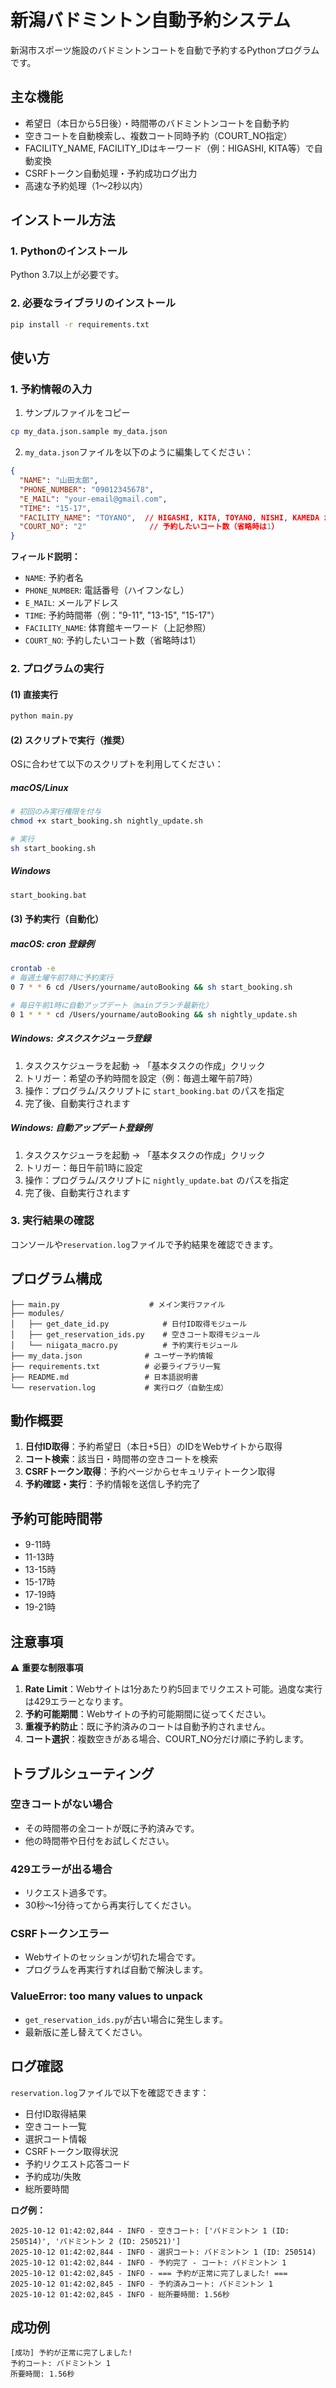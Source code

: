 # 新潟バドミントン自動予約システム

新潟市スポーツ施設のバドミントンコートを自動で予約するPythonプログラムです。

## 主な機能

- 希望日（本日から5日後）・時間帯のバドミントンコートを自動予約
- 空きコートを自動検索し、複数コート同時予約（COURT_NO指定）
- FACILITY_NAME, FACILITY_IDはキーワード（例：HIGASHI, KITA等）で自動変換
- CSRFトークン自動処理・予約成功ログ出力
- 高速な予約処理（1～2秒以内）

## インストール方法

### 1. Pythonのインストール
Python 3.7以上が必要です。

### 2. 必要なライブラリのインストール
```bash
pip install -r requirements.txt
```

## 使い方

### 1. 予約情報の入力
1) サンプルファイルをコピー
```bash
cp my_data.json.sample my_data.json
```
2) `my_data.json`ファイルを以下のように編集してください：

```json
{
  "NAME": "山田太郎",
  "PHONE_NUMBER": "09012345678",
  "E_MAIL": "your-email@gmail.com",
  "TIME": "15-17",
  "FACILITY_NAME": "TOYANO",  // HIGASHI, KITA, TOYANO, NISHI, KAMEDA から選択
  "COURT_NO": "2"              // 予約したいコート数（省略時は1）
}
```

**フィールド説明：**
- `NAME`: 予約者名
- `PHONE_NUMBER`: 電話番号（ハイフンなし）
- `E_MAIL`: メールアドレス
- `TIME`: 予約時間帯（例："9-11", "13-15", "15-17"）
- `FACILITY_NAME`: 体育館キーワード（上記参照）
- `COURT_NO`: 予約したいコート数（省略時は1）

### 2. プログラムの実行
#### (1) 直接実行
```bash
python main.py
```

#### (2) スクリプトで実行（推奨）
OSに合わせて以下のスクリプトを利用してください：

##### macOS/Linux
```bash
# 初回のみ実行権限を付与
chmod +x start_booking.sh nightly_update.sh

# 実行
sh start_booking.sh
```

##### Windows
```cmd
start_booking.bat
```

#### (3) 予約実行（自動化）
##### macOS: cron 登録例
```bash
crontab -e
# 毎週土曜午前7時に予約実行
0 7 * * 6 cd /Users/yourname/autoBooking && sh start_booking.sh

# 毎日午前1時に自動アップデート（mainブランチ最新化）
0 1 * * * cd /Users/yourname/autoBooking && sh nightly_update.sh
```

##### Windows: タスクスケジューラ登録
1. タスクスケジューラを起動 → 「基本タスクの作成」クリック
2. トリガー：希望の予約時間を設定（例：毎週土曜午前7時）
3. 操作：プログラム/スクリプトに `start_booking.bat` のパスを指定
4. 完了後、自動実行されます

##### Windows: 自動アップデート登録例
1. タスクスケジューラを起動 → 「基本タスクの作成」クリック
2. トリガー：毎日午前1時に設定
3. 操作：プログラム/スクリプトに `nightly_update.bat` のパスを指定
4. 完了後、自動実行されます

### 3. 実行結果の確認
コンソールや`reservation.log`ファイルで予約結果を確認できます。

## プログラム構成

```
├── main.py                    # メイン実行ファイル
├── modules/
│   ├── get_date_id.py            # 日付ID取得モジュール
│   ├── get_reservation_ids.py    # 空きコート取得モジュール
│   └── niigata_macro.py          # 予約実行モジュール
├── my_data.json              # ユーザー予約情報
├── requirements.txt          # 必要ライブラリ一覧
├── README.md                 # 日本語説明書
└── reservation.log           # 実行ログ（自動生成）
```

## 動作概要

1. **日付ID取得**：予約希望日（本日+5日）のIDをWebサイトから取得
2. **コート検索**：該当日・時間帯の空きコートを検索
3. **CSRFトークン取得**：予約ページからセキュリティトークン取得
4. **予約確認・実行**：予約情報を送信し予約完了

## 予約可能時間帯

- 9-11時
- 11-13時
- 13-15時
- 15-17時
- 17-19時
- 19-21時

## 注意事項

⚠️ **重要な制限事項**

1. **Rate Limit**：Webサイトは1分あたり約5回までリクエスト可能。過度な実行は429エラーとなります。
2. **予約可能期間**：Webサイトの予約可能期間に従ってください。
3. **重複予約防止**：既に予約済みのコートは自動予約されません。
4. **コート選択**：複数空きがある場合、COURT_NO分だけ順に予約します。

## トラブルシューティング

### 空きコートがない場合
- その時間帯の全コートが既に予約済みです。
- 他の時間帯や日付をお試しください。

### 429エラーが出る場合
- リクエスト過多です。
- 30秒～1分待ってから再実行してください。

### CSRFトークンエラー
- Webサイトのセッションが切れた場合です。
- プログラムを再実行すれば自動で解決します。

### ValueError: too many values to unpack
- `get_reservation_ids.py`が古い場合に発生します。
- 最新版に差し替えてください。

## ログ確認

`reservation.log`ファイルで以下を確認できます：
- 日付ID取得結果
- 空きコート一覧
- 選択コート情報
- CSRFトークン取得状況
- 予約リクエスト応答コード
- 予約成功/失敗
- 総所要時間

**ログ例：**
```
2025-10-12 01:42:02,844 - INFO - 空きコート: ['バドミントン 1 (ID: 250514)', 'バドミントン 2 (ID: 250521)']
2025-10-12 01:42:02,844 - INFO - 選択コート: バドミントン 1 (ID: 250514)
2025-10-12 01:42:02,844 - INFO - 予約完了 - コート: バドミントン 1
2025-10-12 01:42:02,845 - INFO - === 予約が正常に完了しました! ===
2025-10-12 01:42:02,845 - INFO - 予約済みコート: バドミントン 1
2025-10-12 01:42:02,845 - INFO - 総所要時間: 1.56秒
```

## 成功例

```
[成功] 予約が正常に完了しました!
予約コート: バドミントン 1
所要時間: 1.56秒
```
